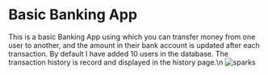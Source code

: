 # Basic Banking App
This is a basic Banking App using which you can transfer money from one user to another, and the amount in their bank account is updated after each transaction. By default I have added 10 users in the database. The transaction history is record and displayed in the history page.\n
![sparks](https://user-images.githubusercontent.com/57084282/125896126-16aa0651-c5fd-452a-9bd9-6a405b2f8cea.PNG)
